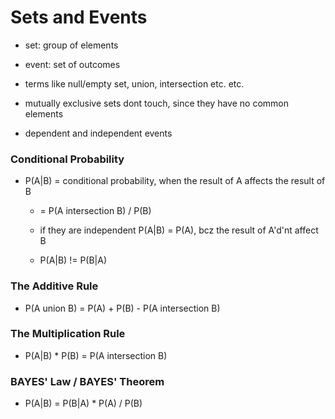 # Sets and Events

* set: group of elements
* event: set of outcomes

* terms like null/empty set, union, intersection etc. etc.

* mutually exclusive sets dont touch, since they have no common elements

* dependent and independent events

### Conditional Probability

* P(A|B) = conditional probability, when the result of A affects the result of B
    * = P(A intersection B) / P(B)

    * if they are independent P(A|B) = P(A), bcz the result of A'd'nt affect B

    * P(A|B) != P(B|A)

### The Additive Rule

* P(A union B) = P(A) + P(B) - P(A intersection B)

### The Multiplication Rule

* P(A|B) * P(B) = P(A intersection B)

### BAYES' Law / BAYES' Theorem

* P(A|B) = P(B|A) * P(A) / P(B)
